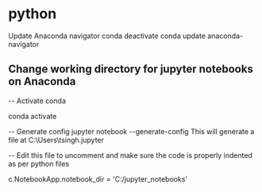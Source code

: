 # python
Update Anaconda navigator
conda deactivate
conda update anaconda-navigator



## Change working directory for jupyter notebooks on Anaconda

-- Activate conda

conda activate 

--  Generate config
jupyter notebook --generate-config
This will generate a file at C:\Users\tsingh\.jupyter
    
-- Edit this file to uncomment and make sure the code is properly indented as per python files
    
c.NotebookApp.notebook_dir = 'C:/jupyter_notebooks'
    
